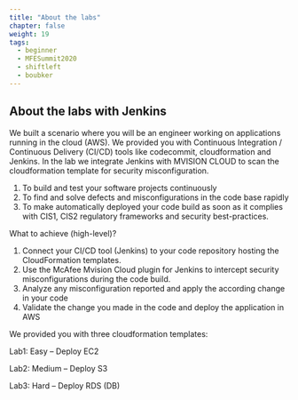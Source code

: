 ```yaml
---
title: "About the labs"
chapter: false
weight: 19
tags:
  - beginner
  - MFESummit2020
  - shiftleft
  - boubker
---
```

## About the labs with Jenkins

We built a scenario where you will be an engineer working on applications running in the cloud (AWS). We provided you with Continuous Integration / Continuous Delivery (CI/CD) tools like codecommit, cloudformation and Jenkins. In the lab we integrate Jenkins with MVISION CLOUD to scan the cloudformation template for security misconfiguration. 

1.	To build and test your software projects continuously
2.	To find and solve defects and misconfigurations in the code base rapidly
3.	To make automatically deployed your code build as soon as it complies with CIS1, CIS2 regulatory frameworks and security best-practices.

  What to achieve (high-level)?

1.	Connect your CI/CD tool (Jenkins) to your code repository hosting the CloudFormation templates.
2.	Use the McAfee Mvision Cloud plugin for Jenkins to intercept security misconfigurations during the code build.
3.	Analyze any misconfiguration reported and apply the according change in your code
4.	Validate the change you made in the code and deploy the application in AWS


We provided you with three cloudformation templates:

Lab1:  Easy – Deploy EC2

Lab2:  Medium – Deploy S3

Lab3:  Hard – Deploy RDS (DB)



 
